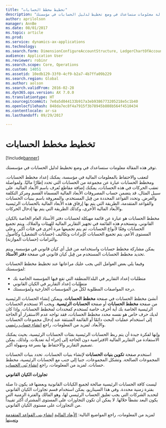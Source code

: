 ```yaml
---
title: "تخطيط مخطط الحسابات"
description: "توفر هذه المقالة معلومات ستساعدك في وضع تخطيط لدليل الحسابات في مؤسستك."
author: aprilolson
manager: AnnBe
ms.date: 08/01/2017
ms.topic: article
ms.prod: 
ms.service: dynamics-ax-applications
ms.technology: 
ms.search.form: DimensionConfigureAccountStructure, LedgerChartOfAccounts
audience: Application User
ms.reviewer: robinr
ms.search.scope: Core, Operations
ms.custom: 14051
ms.assetid: 10edb129-33f0-4cf9-b2a7-4b7ffa09b229
ms.search.region: Global
ms.author: aolson
ms.search.validFrom: 2016-02-28
ms.dyn365.ops.version: AX 7.0.0
ms.translationtype: HT
ms.sourcegitcommit: 7e0a5d044133b917a3eb9386773205218e5c1b40
ms.openlocfilehash: 848da7ec8f4a7915f3b78945b808b564f4510434
ms.contentlocale: ar-sa
ms.lasthandoff: 09/29/2017

---
```


# <a name="plan-your-chart-of-accounts"></a>تخطيط مخطط الحسابات

[!include[banner](../includes/banner.md)]


توفر هذه المقالة معلومات ستساعدك في وضع تخطيط لدليل الحسابات في مؤسستك.

لتعقب والاحتفاظ بالمعلومات المالية في مؤسسة، يمكنك إعداد مخطط الحسابات. ومخطط الحسابات عبارة عن مجموعة من الحسابات التي تحدد إطارًا ماليًا. ولمواصلة تعقب الحركات في هذه الحسابات، يمكنك إضافة مقاطع تُعرف باسم الأبعاد المالية. على سبيل المثال، قد يتضمن حساب المصروفات الأبعاد المالية المسماة القسم ومركز التكلفة والغرض. وتحدد القواعد المحددة من قِبل المستخدم، والمعروفة باسم ببنيات الحسابات والقواعد المتقدمة، الطريقة التي يتم بها إرفاق هذه الأبعاد المالية بالحسابات الرئيسية والأبعاد المالية الأخرى، وكذلك الطريقة التي يتم بها إدخال الحركات. 

مخطط الحسابات هو عبارة عن قائمة مهيكلة لحسابات دفتر الأستاذ العام الخاصة بالكيان القانوني. وتستخدم هذه القائمة في تجهيز التقارير المالية للهيئات والملاك. ويتم تجميع الحسابات وفقًا لأنواع الحسابات، ثم يتم تجميعها مرة أخرى في فئات أكبر. وعلى المستوى الأعم، يتم تجميع الحسابات كإيرادات وتكاليف (حسابات التشغيل) وكأصول والتزامات (حسابات الموازنة). 

يمكن مشاركة مخطط حسابات واستخدامه من قبل أي كيان قانوني في مؤسسة. ويتم تحديد مخطط الحسابات المستخدم من قِبل كيان قانوني في صفحة **دفتر الأستاذ**. 

وفيما يلي بعض العوامل التي يجب عليك مراعاتها عند تخطيط مخطط الحسابات لمؤسستك:

-   متطلبات إعداد التقارير في البلد/المنطقة التي تقع فيها المؤسسة الخاصة بك
-   متطلبات إعداد التقارير في الكيان القانوني
-   درجة المواصفات المطلوبة لكلٍّ من المؤسسات الخارجية ولمؤسستك.

أنشئ مخطط الحسابات في صفحة **مخطط الحسابات**. ويمكن إنشاء الحسابات الرئيسية من صفحة **مخطط الحسابات** أو صفحة **الحسابات الرئيسية**. ويجب ألا تستخدم الحسابات الرئيسية الخاصة بك أية أحرف خاصة تُستخدم كمحددات لمخطط الحسابات. وإذا كان لديك حرف خاص هو نفسه محدد مخطط الحسابات، فقد تواجه عدم الاستقرار أو الحاجة إلى استخدام عمليات البحث دائمًا أو القائمة المنبثقة عند إدخال مجموعات الحسابات والأبعاد. لمزيد من المعلومات، راجع [إنشاء حساب رئيسي](tasks/create-account-structures.md).


وإنها لفكرة جيدة أن يتم ربط الحسابات الرئيسية بفئات الحسابات الرئيسية، بحيث يمكنك الاستفادة من التقارير المالية الافتراضية دون الحاجة إلى إجراء أية تعديلات. ولذلك، يمكن تصميم التقارير والاحتفاظ بها بسرعة وسهولة أكبر. 

استخدم صفحة **تكوين بنيات الحسابات** لإنشاء بنيات الحسابات. تحدد بنيات الحسابات المجموعات الصالحة. وتشكل المجموعات، جنبا إلى جنب مع الحسابات الرئيسية، مخطط حسابات.  لمزيد من المعلومات، راجع [إنشاء بُنى الحساب](tasks/create-main-account.md).

**تجاوزات الكيان القانوني** 

ليست كافة الحسابات الرئيسية صالحة لجميع الكيانات القانونية وبعضها قد يكون ذا صلة بفترة زمنية محددة.‬ وفي هذا السيناريو، يمكن استخدام قسم تجاوزات الكيان القانوني لتحديد الشركات التي يجب تعليق الحساب الرئيسي لها، وهو المالك والفترة الزمنية التي يكون البعد نشطاً خلالها. لا يمكن أن تكون التجاوزات على المستوى المشترك أكثر تقييداً من التجاوزات على مستوى الكيان القانوني.

لمزيد من المعلومات، راجع المواضيع التالية: [الأبعاد المالية](financial-dimensions.md)
[إنشاء بنى القواعد المتقدمة وتعيينها‬](tasks/create-assign-advanced-rule-structures.md)




